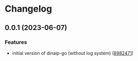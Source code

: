 # Changelog

## 0.0.1 (2023-06-07)


### Features

* initial version of dinaip-go (without log system) ([8982471](https://github.com/vrdominguez/dinaip-gp/commit/8982471708fb1df2080d34fc9f593e6d59bf95ee))

